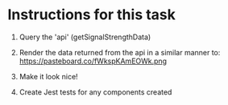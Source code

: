 # Instructions for this task

1. Query the 'api' (getSignalStrengthData)

2. Render the data returned from the api in a similar manner to: https://pasteboard.co/fWkspKAmEOWk.png

3. Make it look nice!

4. Create Jest tests for any components created
